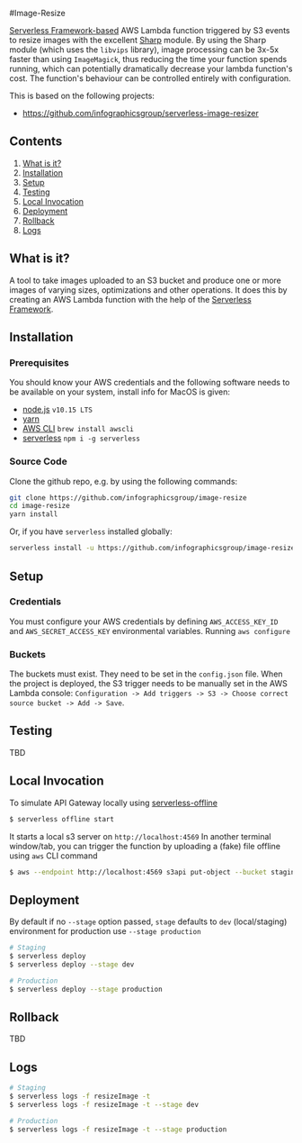 #Image-Resize

[Serverless Framework-based](https://www.github.com/serverless/serverless)
AWS Lambda function triggered by S3 events to resize images with the excellent [Sharp](https://github.com/lovell/sharp) module.
By using the Sharp module (which uses the `libvips` library), image processing can be 3x-5x faster than using `ImageMagick`,
thus reducing the time your function spends running, which can potentially dramatically decrease your lambda function's cost.
The function's behaviour can be controlled entirely with configuration.

This is based on the following projects:
- https://github.com/infographicsgroup/serverless-image-resizer

## Contents

1. [What is it?](#what-is-it)
1. [Installation](#installation)
1. [Setup](#setup)
1. [Testing](#testing)
1. [Local Invocation](#local-invocation)
1. [Deployment](#deployment)
1. [Rollback](#rollback)
1. [Logs](#logs)

## What is it?

A tool to take images uploaded to an S3 bucket and produce one or more images of varying sizes, optimizations and other operations.
It does this by creating an AWS Lambda function with the help of the [Serverless Framework](https://www.github.com/serverless/serverless).

## Installation

### Prerequisites

You should know your AWS credentials and the following software needs to be available on your system, install info for MacOS is given:

- [node.js](https://nodejs.org/en/) `v10.15 LTS`
- [yarn](https://yarnpkg.com/lang/en/docs/install/)
- [AWS CLI](https://aws.amazon.com/cli/)
    `brew install awscli`
- [serverless](https://serverless.com/)
    `npm i -g serverless`

### Source Code

Clone the github repo, e.g. by using the following commands:

```bash
git clone https://github.com/infographicsgroup/image-resize
cd image-resize
yarn install
```

Or, if you have `serverless` installed globally:

```bash
serverless install -u https://github.com/infographicsgroup/image-resize
```

## Setup

### Credentials

You must configure your AWS credentials by defining `AWS_ACCESS_KEY_ID` and `AWS_SECRET_ACCESS_KEY` environmental variables.
Running `aws configure`


### Buckets

The buckets must exist. They need to be set in the `config.json` file.
When the project is deployed, the S3 trigger needs to be manually set in the AWS Lambda console: `Configuration -> Add triggers -> S3 -> Choose correct source bucket -> Add -> Save`.

## Testing

TBD

## Local Invocation

To simulate API Gateway locally using [serverless-offline](https://github.com/dherault/serverless-offline)

```bash
$ serverless offline start
```
It starts a local s3 server on `http://localhost:4569`
In another terminal window/tab, you can trigger the function by uploading a (fake) file offline using `aws` CLI command

```bash
$ aws --endpoint http://localhost:4569 s3api put-object --bucket staging-uploads-visualpedia.igg.cloud --key test.png --body ./test.png
```

## Deployment

By default if no `--stage` option passed, `stage` defaults to `dev` (local/staging) environment
for production use `--stage production`

```bash
# Staging
$ serverless deploy
$ serverless deploy --stage dev

# Production
$ serverless deploy --stage production
```

## Rollback

TBD

## Logs

```bash
# Staging
$ serverless logs -f resizeImage -t
$ serverless logs -f resizeImage -t --stage dev

# Production
$ serverless logs -f resizeImage -t --stage production
```
